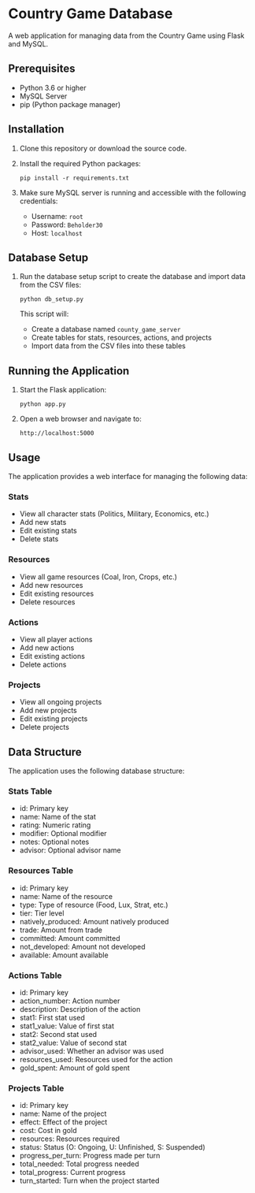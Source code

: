 # Country Game Database

A web application for managing data from the Country Game using Flask and MySQL.

## Prerequisites

- Python 3.6 or higher
- MySQL Server
- pip (Python package manager)

## Installation

1. Clone this repository or download the source code.

2. Install the required Python packages:
   ```
   pip install -r requirements.txt
   ```

3. Make sure MySQL server is running and accessible with the following credentials:
   - Username: `root`
   - Password: `Beholder30`
   - Host: `localhost`

## Database Setup

1. Run the database setup script to create the database and import data from the CSV files:
   ```
   python db_setup.py
   ```

   This script will:
   - Create a database named `county_game_server`
   - Create tables for stats, resources, actions, and projects
   - Import data from the CSV files into these tables

## Running the Application

1. Start the Flask application:
   ```
   python app.py
   ```

2. Open a web browser and navigate to:
   ```
   http://localhost:5000
   ```

## Usage

The application provides a web interface for managing the following data:

### Stats
- View all character stats (Politics, Military, Economics, etc.)
- Add new stats
- Edit existing stats
- Delete stats

### Resources
- View all game resources (Coal, Iron, Crops, etc.)
- Add new resources
- Edit existing resources
- Delete resources

### Actions
- View all player actions
- Add new actions
- Edit existing actions
- Delete actions

### Projects
- View all ongoing projects
- Add new projects
- Edit existing projects
- Delete projects

## Data Structure

The application uses the following database structure:

### Stats Table
- id: Primary key
- name: Name of the stat
- rating: Numeric rating
- modifier: Optional modifier
- notes: Optional notes
- advisor: Optional advisor name

### Resources Table
- id: Primary key
- name: Name of the resource
- type: Type of resource (Food, Lux, Strat, etc.)
- tier: Tier level
- natively_produced: Amount natively produced
- trade: Amount from trade
- committed: Amount committed
- not_developed: Amount not developed
- available: Amount available

### Actions Table
- id: Primary key
- action_number: Action number
- description: Description of the action
- stat1: First stat used
- stat1_value: Value of first stat
- stat2: Second stat used
- stat2_value: Value of second stat
- advisor_used: Whether an advisor was used
- resources_used: Resources used for the action
- gold_spent: Amount of gold spent

### Projects Table
- id: Primary key
- name: Name of the project
- effect: Effect of the project
- cost: Cost in gold
- resources: Resources required
- status: Status (O: Ongoing, U: Unfinished, S: Suspended)
- progress_per_turn: Progress made per turn
- total_needed: Total progress needed
- total_progress: Current progress
- turn_started: Turn when the project started
